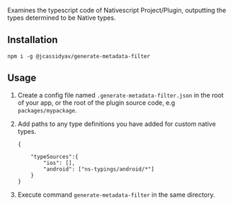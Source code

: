 Examines the typescript code of Nativescript Project/Plugin, outputting the types determined to be Native types.

## Installation

```
npm i -g @jcassidyav/generate-metadata-filter
```

## Usage

1. Create a config file named `.generate-metadata-filter.json` in the root of your app, or the root of the plugin source code, e.g `packages/mypackage`.
2. Add paths to any type definitions you have added for custom native types.

    ```
    {

        "typeSources":{
            "ios": [],
            "android": ["ns-typings/android/*"]
        }
    }
    ```

3. Execute command `generate-metadata-filter` in the same directory.
